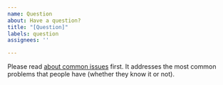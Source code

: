 ```yaml
---
name: Question
about: Have a question?
title: "[Question]"
labels: question
assignees: ''

---
```


Please read [about common issues](https://github.com/nRF24/RF24/blob/master/COMMON_ISSUES.md) first. It addresses the most common problems that people have (whether they know it or not).
